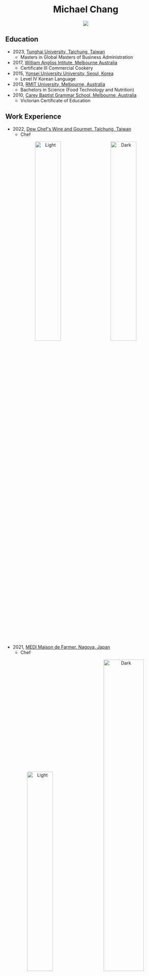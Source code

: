 <h1 align="center"> Michael Chang</h1>

<p align="center">
<img src="https://user-images.githubusercontent.com/125838977/223021202-bec71f17-7423-4eb1-b0d8-769cf12acd5b.jpeg">
</p>

## Education

- 2023, [Tunghai University, Taichung, Taiwan](https://www.thu.edu.tw/)
    -   Masters in Global Masters of Business Administration
- 2017, [William Angliss Intitute, Melbourne Australia](https://www.angliss.edu.au/)
    - Certificate III Commercial Cookery
- 2015, [Yonsei University University, Seoul, Korea](https://www.yonsei.ac.kr/en_sc/index.jsp)
    - Level IV Korean Language
- 2013, [RMIT University, Melbourne, Australia](https://www.rmit.edu.au/)
    - Bachelors in Science (Food Technology and Nutrition)
- 2010, [Carey Baptist Grammar School, Melbourne, Australia](https://www.carey.com.au/)
    -   Victorian Certificate of Education


## Work Experience 

- 2022, [Dew Chef's Wine and Gourmet, Taichung, Taiwan](https://dew.com.tw/)
    -   Chef 

<p align="center">
  <img alt="Light" src="https://user-images.githubusercontent.com/125838977/223033792-47624665-7f40-4cb1-bda1-9a925231cb53.jpeg" width="40%">
&nbsp; &nbsp; &nbsp; &nbsp;
  <img alt="Dark" src="https://user-images.githubusercontent.com/125838977/223033783-4d44ee3d-ee98-4f0e-beaf-d861ccd09a91.jpeg" width="40%">
</p>

- 2021, [MEDI Maison de Farmer, Nagoya, Japan](https://medi.nagoya/restaurant/)
    -   Chef

<p align="center">
  <img alt="Light" src="https://user-images.githubusercontent.com/125838977/223031216-bce9cd28-d50e-42d6-8ef5-6388530008ad.jpeg" width="40%">
&nbsp; &nbsp; &nbsp; &nbsp;
  <img alt="Dark" src="https://user-images.githubusercontent.com/125838977/223031355-3662476a-baee-4a28-a485-c591b1ea4809.jpeg" width="50%">
</p>

- 2019, [The Penny Drop, Melbourne, Australia](http://www.thepennydrop.com.au/)
    -   Chef

<p align="center">
  <img alt="Light" src="https://user-images.githubusercontent.com/125838977/223033331-333ef945-5d06-45a4-a847-0fc928f94444.jpeg" width="45%">
&nbsp; &nbsp; &nbsp; &nbsp;
  <img alt="Dark" src="https://user-images.githubusercontent.com/125838977/223032102-f3eaffbd-b504-4582-bf66-d9f35362ee1e.jpeg" width="45%">
</p>

- 2018, [SARDI Cafe, Melbourne, Australia](https://www.sardi-cafe.com.au/pages/brunch-menu)
    -   Chef

<p align="center">
  <img alt="Light" src="https://user-images.githubusercontent.com/125838977/223032205-1b66cc55-81ee-4c28-929a-6111df6f38d3.jpeg" width="50%">
&nbsp; &nbsp; &nbsp; &nbsp;
  <img alt="Dark" src="https://user-images.githubusercontent.com/125838977/223032495-331062e2-1ea7-4ca4-96a4-ffc3c59dbf64.jpeg" width="40%">
</p>

- 2018, [The Atlantic Group, Melbourne, Australia](https://atlanticgroup.com.au/)
    -   Cook
 
<p align="center">
  <img alt="Light" src="https://user-images.githubusercontent.com/125838977/223032453-5616e787-ee20-49d4-b742-243175cebcbb.jpeg" width="40%">
&nbsp; &nbsp; &nbsp; &nbsp;
  <img alt="Dark" src="https://user-images.githubusercontent.com/125838977/223032622-35059420-c945-4dc6-9553-c4b5418e173f.jpeg" width="50%">
</p>

## Co-curricular Activities
- Presented and hosted a welcome ceremony for professors from [University of Rhode Island](https://www.uri.edu/) as part of the GMBA course
- Had a meeting with [AACSB - MBA members](https://www.aacsb.edu/) from other coutnries
- Appeared twice on Youtube for Dew Chef's Wine and Gourmet work [1.](https://www.youtube.com/watch?v=Y-i8gLDh1ug&ab_channel=%E7%91%9E%E7%8E%B2%E5%A7%90%E9%86%AB%E8%97%A5%E7%BE%8E%E9%A3%9F%E8%A8%98%E8%80%85%E7%8E%8B%E7%91%9E%E7%8E%B2) [2.](https://www.youtube.com/watch?v=Uz8vKWJOgv8&ab_channel=%E5%A3%B9%E5%8A%A0%E5%A3%B9)
- Participated in a cooking competition within work at MEDI
- Volunteered for [Good Food and Wine Show](https://goodfoodshow.com.au/melbourne/) as a student cook as part of William Angliss Insitiute
- Joined Melbounre University Taiwanese Association and volunteered as a staff for a concert
- House Vice Captain for Carey Baptist Grammar School 

## Language Skills
- English 
    - (Native)
- Chinese 
    - (Proficient)
- Korean 
    - (Elementary Level, Conversation Wise + Reading and Writing)
- Japanese 
    - (Elementary Level, Conversation Wise)

## Hobbies and Interesests
### Hobbies
- Travelling, cooking, learning new things in life
### Interests
- Languages, socialising
